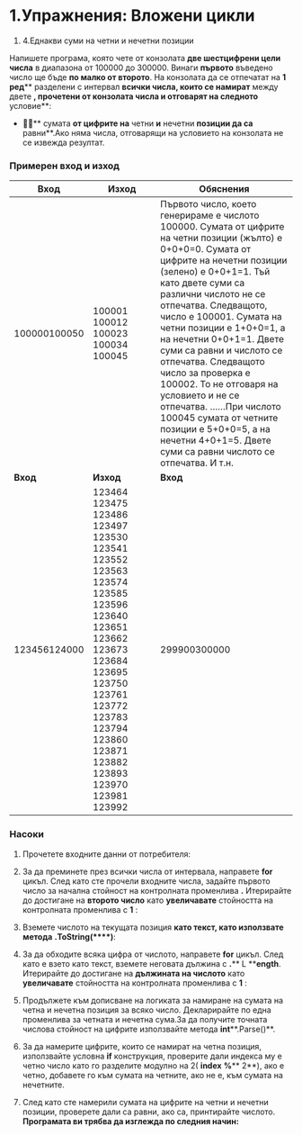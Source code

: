﻿# 1.Упражнения: Вложени цикли


1. 4.Еднакви суми на четни и нечетни позиции

Напишете програма, която чете от конзолата **две шестцифрени цели числа** в диапазона от 100000 до 300000. Винаги **първото** въведено число ще бъде **по малко от второто**. На конзолата да се отпечатат на **1 ред**** разделени с интервал **всички числа, които се намират** между двете **, прочетени от конзолата числа и отговарят на следното** условие**:

- ****** сумата **от цифрите на** четни **и** нечетни **позиции да са** равни**.Ако няма числа, отговарящи на условието на конзолата не се извежда резултат.

### Примерен вход и изход

| **Вход** | **Изход** | **Обяснения** |
| --- | --- | --- |
| 100000100050 | 100001 100012 100023 100034 100045 | Първото число, което генерираме е числото 100000. Сумата от цифрите на четни позиции (жълто) е 0+0+0=0. Сумата от цифрите на нечетни позиции (зелено) е 0+0+1=1. Тъй като двете суми са различни числото не се отпечатва. Следващото, число е 100001. Сумата на четни позиции е  1+0+0=1, а на нечетни 0+0+1=1. Двете суми са равни и числото се отпечатва. Следващото число за проверка е 100002. То не отговаря на условието и не се отпечатва. ……При числото 100045 сумата от четните позиции е 5+0+0=5, а на нечетни 4+0+1=5. Двете суми са равни числото се отпечатва. И т.н. |
| **Вход** | **Изход** | **Вход** | **Изход** | **Вход** | **Изход** |
| 123456124000 | 123464 123475 123486 123497 123530 123541 123552 123563 123574 123585 123596 123640 123651 123662 123673 123684 123695 123750 123761 123772 123783 123794 123860 123871 123882 123893 123970 123981 123992 | 299900300000 | 299970 299981 299992 | 100115100120 | _Няма изход_ |

### Насоки

1. Прочетете входните данни от потребителя:

1. За да преминете през всички числа от интервала, направете **for** цикъл. След като сте прочели входните числа, задайте първото число за начална стойност на контролната променлива **.** Итерирайте до достигане на **второто число** като **увеличавате** стойността на контролната променлива с **1** :

1. Вземете числото на текущата позиция **като текст, като използвате метода** **.ToString(****)**:

1. За да обходите всяка цифра от числото, направете **for** цикъл. След като е взето като текст, вземете неговата дължина с **.**** L ****ength**. Итерирайте до достигане на **дължината на числото** като **увеличавате** стойността на контролната променлива с **1** :



1. Продължете към дописване на логиката за намиране на сумата на четна и нечетна позиция за всяко число. Декларирайте по една променлива  за четната и нечетна сума.За да получите точната числова стойност на цифрите използвайте метода **int****.Parse()**.
2. За да намерите цифрите, които се намират на четна позиция, използвайте условна **if** конструкция, проверите дали индекса му е четно число като го разделите модулно на 2( **index**  **%**** 2**), ако е четно, добавете го към сумата на четните, ако не е, към сумата на нечетните.
3. След като сте намерили сумата на цифрите на четни и нечетни позиции, проверете дали са равни, ако са, принтирайте числото. **Програмата ви трябва да изглежда по следния начин:**

